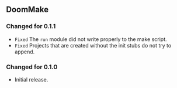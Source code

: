 DoomMake
--------

### Changed for 0.1.1

* `Fixed` The `run` module did not write properly to the make script.
* `Fixed` Projects that are created without the init stubs do not try to append.


### Changed for 0.1.0

* Initial release.

